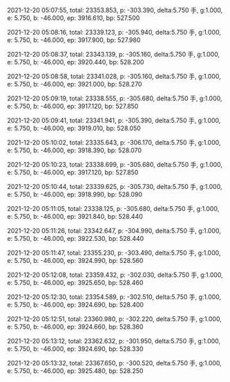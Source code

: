 2021-12-20 05:07:55, total: 23353.853, p: -303.390, delta:5.750 手, g:1.000, e: 5.750, b: -46.000, ep: 3916.610, bp: 527.500

2021-12-20 05:08:16, total: 23339.123, p: -305.940, delta:5.750 手, g:1.000, e: 5.750, b: -46.000, ep: 3917.900, bp: 527.980

2021-12-20 05:08:37, total: 23343.139, p: -305.160, delta:5.750 手, g:1.000, e: 5.750, b: -46.000, ep: 3920.440, bp: 528.200

2021-12-20 05:08:58, total: 23341.028, p: -305.160, delta:5.750 手, g:1.000, e: 5.750, b: -46.000, ep: 3921.000, bp: 528.270

2021-12-20 05:09:19, total: 23338.555, p: -305.680, delta:5.750 手, g:1.000, e: 5.750, b: -46.000, ep: 3917.120, bp: 527.850

2021-12-20 05:09:41, total: 23341.941, p: -305.390, delta:5.750 手, g:1.000, e: 5.750, b: -46.000, ep: 3919.010, bp: 528.050

2021-12-20 05:10:02, total: 23335.643, p: -306.170, delta:5.750 手, g:1.000, e: 5.750, b: -46.000, ep: 3918.390, bp: 528.070

2021-12-20 05:10:23, total: 23338.699, p: -305.680, delta:5.750 手, g:1.000, e: 5.750, b: -46.000, ep: 3917.120, bp: 527.850

2021-12-20 05:10:44, total: 23339.625, p: -305.730, delta:5.750 手, g:1.000, e: 5.750, b: -46.000, ep: 3918.990, bp: 528.090

2021-12-20 05:11:05, total: 23338.125, p: -305.680, delta:5.750 手, g:1.000, e: 5.750, b: -46.000, ep: 3921.840, bp: 528.440

2021-12-20 05:11:26, total: 23342.647, p: -304.990, delta:5.750 手, g:1.000, e: 5.750, b: -46.000, ep: 3922.530, bp: 528.440

2021-12-20 05:11:47, total: 23355.230, p: -303.490, delta:5.750 手, g:1.000, e: 5.750, b: -46.000, ep: 3924.990, bp: 528.560

2021-12-20 05:12:08, total: 23359.432, p: -302.030, delta:5.750 手, g:1.000, e: 5.750, b: -46.000, ep: 3925.650, bp: 528.460

2021-12-20 05:12:30, total: 23354.589, p: -302.510, delta:5.750 手, g:1.000, e: 5.750, b: -46.000, ep: 3924.690, bp: 528.400

2021-12-20 05:12:51, total: 23360.980, p: -302.220, delta:5.750 手, g:1.000, e: 5.750, b: -46.000, ep: 3924.660, bp: 528.360

2021-12-20 05:13:12, total: 23362.632, p: -301.950, delta:5.750 手, g:1.000, e: 5.750, b: -46.000, ep: 3924.690, bp: 528.330

2021-12-20 05:13:32, total: 23367.650, p: -300.520, delta:5.750 手, g:1.000, e: 5.750, b: -46.000, ep: 3925.480, bp: 528.250